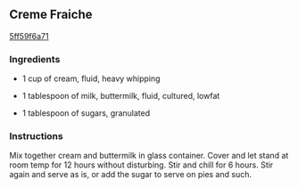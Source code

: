 ## Creme Fraiche

[5ff59f6a71](http://www.food.com/recipe/creme-fraiche-39994)

### Ingredients

 - 1 cup of cream, fluid, heavy whipping

 - 1 tablespoon of milk, buttermilk, fluid, cultured, lowfat

 - 1 tablespoon of sugars, granulated

### Instructions

Mix together cream and buttermilk in glass container. Cover and let stand at room temp for 12 hours without disturbing. Stir and chill for 6 hours. Stir again and serve as is, or add the sugar to serve on pies and such.